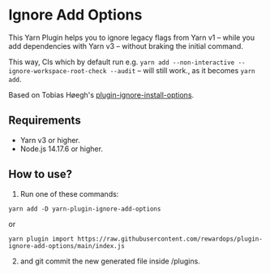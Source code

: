 # Ignore Add Options

This Yarn Plugin helps you to ignore legacy flags from Yarn v1 – while you add dependencies with Yarn v3 – without braking the initial command.

This way, CIs which by default run e.g. `yarn add --non-interactive --ignore-workspace-root-check --audit` – will still work., as it becomes `yarn add`.

Based on Tobias Høegh's [plugin-ignore-install-options](https://github.com/tujoworker/plugin-ignore-install-options).

## Requirements

- Yarn v3 or higher.
- Node.js 14.17.6 or higher.

## How to use?

1. Run one of these commands:

`yarn add -D yarn-plugin-ignore-add-options`

or

`yarn plugin import https://raw.githubusercontent.com/rewardops/plugin-ignore-add-options/main/index.js`

2. and git commit the new generated file inside /plugins.
